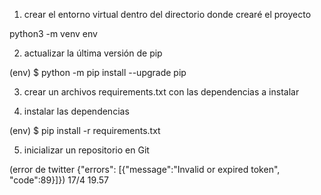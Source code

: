 1) crear el entorno virtual dentro del directorio donde crearé el proyecto

python3 -m venv env

2) actualizar la última versión de pip

(env) $ python -m pip install --upgrade pip

3) crear un archivos requirements.txt con las dependencias a instalar

4) instalar las dependencias

(env) $ pip install -r requirements.txt

5) inicializar un repositorio en Git

(error de twitter
{"errors": [{"message":"Invalid or expired token", "code":89}]})
17/4 19.57
